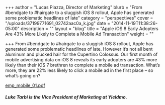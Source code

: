 +++
author = "Lucas Piazza, Director of Marketing"
blurb = "From #bendgate to #hairgate to a sluggish iOS 8 rollout, Apple has generated some problematic headlines of late"
category = "perspectives"
cover = "/uploads/37199771691_02742aac0a_k.jpg"
date = "2014-11-19T11:38:26-05:00"
description = ""
layout = "blog"
title = "Apple iOS 8 Early Adopters Are 43% More Likely to Complete a Mobile Ad Transaction"
weight = ""

+++
From #bendgate to #hairgate to a sluggish iOS 8 rollout, Apple has generated some problematic headlines of late. However it’s not all bent aluminum and plucked hair for the Cupertino Colossus. Our first month of mobile advertising data on iOS 8 reveals its early adopters are 43% more likely than their iOS 7 brethren to complete a mobile ad transaction. What’s more, they are 22% less likely to click a mobile ad in the first place – so what’s going on?

[emp_mobile_01.pdf](/uploads/emp_mobile_01.pdf "emp_mobile_01.pdf")

##### Luke Tarbi is the Vice President of Marketing at Yieldmo.